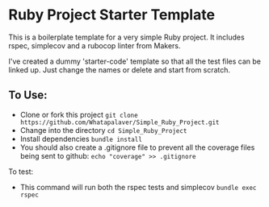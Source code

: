 Ruby Project Starter Template
====

This is a boilerplate template for a very simple Ruby project. It includes rspec, simplecov and a rubocop linter from Makers.

I've created a dummy 'starter-code' template so that all the test files can be linked up. Just change the names or delete and start from scratch.

To Use:
---

- Clone or fork this project `git clone https://github.com/Whatapalaver/Simple_Ruby_Project.git`
- Change into the directory `cd Simple_Ruby_Project`
- Install dependencies `bundle install`
- You should also create a .gitignore file to prevent all the coverage files being sent to github: `echo "coverage" >> .gitignore`

To test:

- This command will run both the rspec tests and simplecov `bundle exec rspec`
